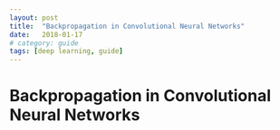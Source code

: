 ```yaml
---
layout: post
title:  "Backpropagation in Convolutional Neural Networks"
date:   2018-01-17
# category: guide
tags: [deep learning, guide]
---
```


# Backpropagation in Convolutional Neural Networks

